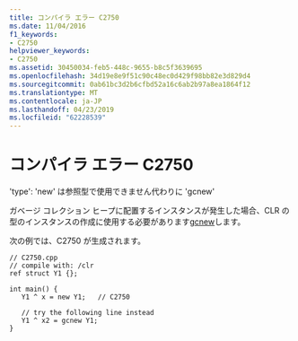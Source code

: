 ```yaml
---
title: コンパイラ エラー C2750
ms.date: 11/04/2016
f1_keywords:
- C2750
helpviewer_keywords:
- C2750
ms.assetid: 30450034-feb5-448c-9655-b8c5f3639695
ms.openlocfilehash: 34d19e8e9f51c90c48ec0d429f98bb82e3d829d4
ms.sourcegitcommit: 0ab61bc3d2b6cfbd52a16c6ab2b97a8ea1864f12
ms.translationtype: MT
ms.contentlocale: ja-JP
ms.lasthandoff: 04/23/2019
ms.locfileid: "62228539"
---
```

# <a name="compiler-error-c2750"></a>コンパイラ エラー C2750

'type': 'new' は参照型で使用できません代わりに 'gcnew'

ガベージ コレクション ヒープに配置するインスタンスが発生した場合、CLR の型のインスタンスの作成に使用する必要があります[gcnew](../../extensions/ref-new-gcnew-cpp-component-extensions.md)します。

次の例では、C2750 が生成されます。

```
// C2750.cpp
// compile with: /clr
ref struct Y1 {};

int main() {
   Y1 ^ x = new Y1;   // C2750

   // try the following line instead
   Y1 ^ x2 = gcnew Y1;
}
```